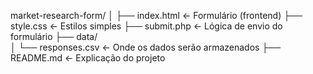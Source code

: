 market-research-form/
│
├── index.html         ← Formulário (frontend)
├── style.css          ← Estilos simples
├── submit.php         ← Lógica de envio do formulário
├── data/              
│   └── responses.csv  ← Onde os dados serão armazenados
├── README.md          ← Explicação do projeto

